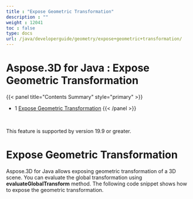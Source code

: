 ```yaml
---
title : "Expose Geometric Transformation" 
description : "" 
weight : 12041 
toc : false
type: docs
url: /java/developerguide/geometry/expose+geometric+transformation/
---
```


# Aspose.3D for Java : Expose Geometric Transformation


{{< panel title="Contents Summary" style="primary" >}}
*   1 [Expose Geometric Transformation](#expose-geometric-transformation)
{{< /panel >}}
 

 

This feature is supported by version 19.9 or greater.

# Expose Geometric Transformation

Aspose.3D for Java allows exposing geometric transformation of a 3D scene. You can evaluate the global transformation using **evaluateGlobalTransform** method. The following code snippet shows how to expose the geometric transformation.

